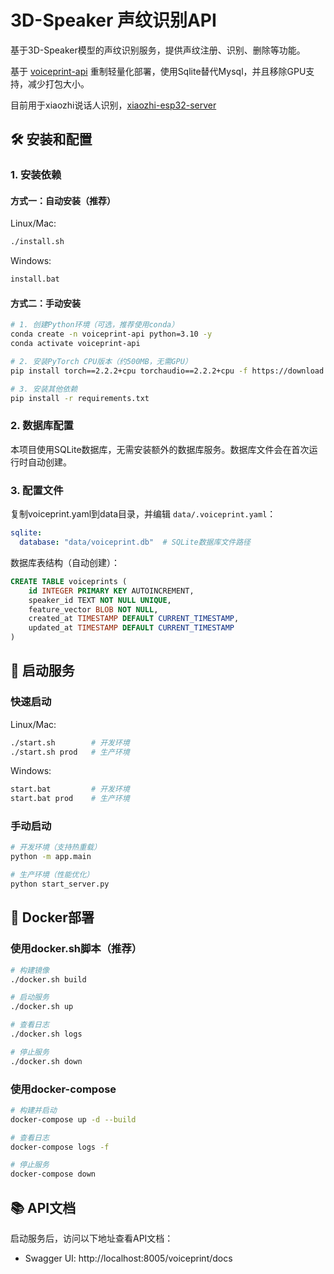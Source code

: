 # 3D-Speaker 声纹识别API

基于3D-Speaker模型的声纹识别服务，提供声纹注册、识别、删除等功能。

基于 [voiceprint-api](https://github.com/xinnan-tech/voiceprint-api) 重制轻量化部署，使用Sqlite替代Mysql，并且移除GPU支持，减少打包大小。

目前用于xiaozhi说话人识别，[xiaozhi-esp32-server](https://github.com/xinnan-tech/xiaozhi-esp32-server)

## 🛠️ 安装和配置

### 1. 安装依赖

#### 方式一：自动安装（推荐）

Linux/Mac:
```bash
./install.sh
```

Windows:
```bash
install.bat
```

#### 方式二：手动安装

```bash
# 1. 创建Python环境（可选，推荐使用conda）
conda create -n voiceprint-api python=3.10 -y
conda activate voiceprint-api

# 2. 安装PyTorch CPU版本（约500MB，无需GPU）
pip install torch==2.2.2+cpu torchaudio==2.2.2+cpu -f https://download.pytorch.org/whl/torch_stable.html

# 3. 安装其他依赖
pip install -r requirements.txt
```

### 2. 数据库配置
本项目使用SQLite数据库，无需安装额外的数据库服务。数据库文件会在首次运行时自动创建。

### 3. 配置文件
复制voiceprint.yaml到data目录，并编辑 `data/.voiceprint.yaml`：
```yaml
sqlite:
  database: "data/voiceprint.db"  # SQLite数据库文件路径
```

数据库表结构（自动创建）：
```sql
CREATE TABLE voiceprints (
    id INTEGER PRIMARY KEY AUTOINCREMENT,
    speaker_id TEXT NOT NULL UNIQUE,
    feature_vector BLOB NOT NULL,
    created_at TIMESTAMP DEFAULT CURRENT_TIMESTAMP,
    updated_at TIMESTAMP DEFAULT CURRENT_TIMESTAMP
)
```

## 🚀 启动服务

### 快速启动

Linux/Mac:
```bash
./start.sh        # 开发环境
./start.sh prod   # 生产环境
```

Windows:
```bash
start.bat         # 开发环境
start.bat prod    # 生产环境
```

### 手动启动

```bash
# 开发环境（支持热重载）
python -m app.main

# 生产环境（性能优化）
python start_server.py
```

## 🐳 Docker部署

### 使用docker.sh脚本（推荐）

```bash
# 构建镜像
./docker.sh build

# 启动服务
./docker.sh up

# 查看日志
./docker.sh logs

# 停止服务
./docker.sh down
```

### 使用docker-compose

```bash
# 构建并启动
docker-compose up -d --build

# 查看日志
docker-compose logs -f

# 停止服务
docker-compose down
```

## 📚 API文档

启动服务后，访问以下地址查看API文档：
- Swagger UI: http://localhost:8005/voiceprint/docs
